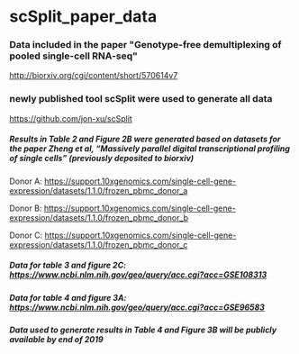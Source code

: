 # scSplit_paper_data

### Data included in the paper "Genotype-free demultiplexing of pooled single-cell RNA-seq"
http://biorxiv.org/cgi/content/short/570614v7

### newly published tool scSplit were used to generate all data
https://github.com/jon-xu/scSplit


##### Results in Table 2 and Figure 2B were generated based on datasets for the paper Zheng et al, “Massively parallel digital transcriptional profiling of single cells” (previously deposited to biorxiv)
Donor A: https://support.10xgenomics.com/single-cell-gene-expression/datasets/1.1.0/frozen_pbmc_donor_a

Donor B: https://support.10xgenomics.com/single-cell-gene-expression/datasets/1.1.0/frozen_pbmc_donor_b

Donor C: https://support.10xgenomics.com/single-cell-gene-expression/datasets/1.1.0/frozen_pbmc_donor_c

##### Data for table 3 and figure 2C: https://www.ncbi.nlm.nih.gov/geo/query/acc.cgi?acc=GSE108313

##### Data for table 4 and figure 3A: https://www.ncbi.nlm.nih.gov/geo/query/acc.cgi?acc=GSE96583

##### Data used to generate results in Table 4 and Figure 3B will be publicly available by end of 2019
